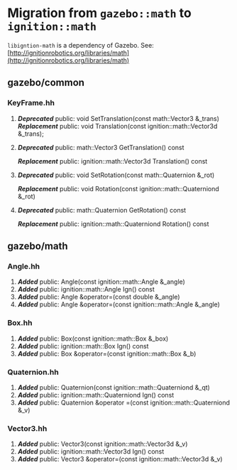 # Migration from `gazebo::math` to `ignition::math`

`libigntion-math` is a dependency of Gazebo. See: [http://ignitionrobotics.org/libraries/math](http://ignitionrobotics.org/libraries/math)

## gazebo/common

### KeyFrame.hh
1. ***Deprecated*** public: void SetTranslation(const math::Vector3 &_trans)
      ***Replacement*** public: void Translation(const ignition::math::Vector3d &_trans);

1. ***Deprecated*** public: math::Vector3 GetTranslation() const

    ***Replacement*** public: ignition::math::Vector3d Translation() const

1. ***Deprecated*** public: void SetRotation(const math::Quaternion &_rot)

    ***Replacement*** public: void Rotation(const ignition::math::Quaterniond &_rot)

1. ***Deprecated*** public: math::Quaternion GetRotation() const

    ***Replacement*** public: ignition::math::Quaterniond Rotation() const

## gazebo/math

### Angle.hh
1. ***Added*** public: Angle(const ignition::math::Angle &_angle)
1. ***Added*** public: ignition::math::Angle Ign() const
1. ***Added*** public: Angle &operator=(const double &_angle)
1. ***Added*** public: Angle &operator=(const ignition::math::Angle &_angle)

### Box.hh
1. ***Added*** public: Box(const ignition::math::Box &_box)
1. ***Added*** public: ignition::math::Box Ign() const
1. ***Added***  public: Box &operator=(const ignition::math::Box &_b)

### Quaternion.hh
1. ***Added*** public: Quaternion(const ignition::math::Quaterniond &_qt)
1. ***Added*** public: ignition::math::Quaterniond Ign() const
1. ***Added*** public: Quaternion &operator =(const ignition::math::Quaterniond &_v)

### Vector3.hh
1. ***Added*** public: Vector3(const ignition::math::Vector3d &_v)
1. ***Added*** public: ignition::math::Vector3d Ign() const
1. ***Added*** public: Vector3 &operator=(const ignition::math::Vector3d &_v)
